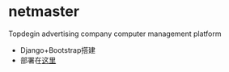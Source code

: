 # netmaster
Topdegin advertising company computer management platform
- Django+Bootstrap搭建
- 部署在[这里](http://wsrhp.site/)
